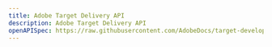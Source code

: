 ```yaml
---
title: Adobe Target Delivery API
description: Adobe Target Delivery API
openAPISpec: https://raw.githubusercontent.com/AdobeDocs/target-developers/main/src/swagger_delivery-api.json 
--- 
```


<!-- https://developers.adobetarget.com/2f4a900c-143b-48cd-bfab-14a866f1b460 -->
